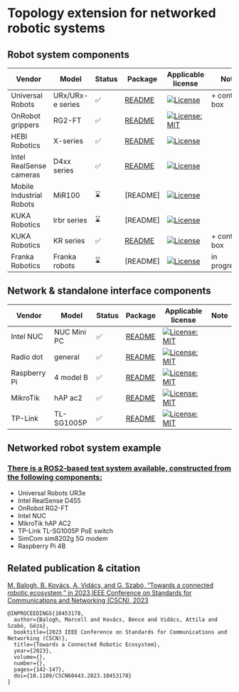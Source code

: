 # Topology extension for networked robotic systems


## Robot system components

| **Vendor**  | **Model** | **Status** | **Package** | **Applicable license** | **Note** |
| ----------- | --------- | ---------- | -------- | ---------------------- | -------------- |
| Universal Robots | URx/URx-e series| :white_check_mark: | [README](https://github.com/Martzi/Universal_Robots_ROS2_Description_nw_arch/blob/humble/README.md) | [![License](https://img.shields.io/badge/License-BSD_3--Clause-blue.svg)](https://opensource.org/licenses/BSD-3-Clause) | + control box |
| OnRobot grippers| RG2-FT | :white_check_mark: | [README](https://github.com/hsnlab-iot/onrobot_driver/blob/main/README.md) | [![License: MIT](https://img.shields.io/badge/License-MIT-yellow.svg)](https://opensource.org/licenses/MIT) | |
| HEBI Robotics | X-series |  :white_check_mark: | [README](https://github.com/hsnlab-iot/hebi_yang_description/blob/master/README.md) | [![License](https://img.shields.io/badge/License-Apache_2.0-blue.svg)](https://opensource.org/licenses/Apache-2.0)  | |
| Intel RealSense cameras| D4xx series | :white_check_mark: | [README](https://github.com/Martzi/realsense-ros-nw_arch/blob/ros2-development/README.md) | [![License](https://img.shields.io/badge/License-Apache_2.0-blue.svg)](https://opensource.org/licenses/Apache-2.0) |  |
| Mobile Industrial Robots | MiR100 | :hourglass: | [README] | [![License](https://img.shields.io/badge/License-BSD_3--Clause-blue.svg)](https://opensource.org/licenses/BSD-3-Clause) | |
| KUKA Robotics | lrbr series | :hourglass: | [README] | [![License](https://img.shields.io/badge/License-Apache_2.0-blue.svg)](https://opensource.org/licenses/Apache-2.0) |  
| KUKA Robotics | KR series | :white_check_mark: | [README](https://github.com/Martzi/kuka_robot_descriptions_nw_arch/blob/master/README.md) | [![License](https://img.shields.io/badge/License-Apache_2.0-blue.svg)](https://opensource.org/licenses/Apache-2.0) | + control box |
| Franka Robotics | Franka robots | :hourglass: | [README] | [![License](https://img.shields.io/badge/License-Apache_2.0-blue.svg)](https://opensource.org/licenses/Apache-2.0) | in progress... 


## Network & standalone interface components

| **Vendor**  | **Model** | **Status** | **Package** | **Applicable license** | **Note** |
| ----------- | --------- | ---------- | -------- | ---------------------- | -------------- |
| Intel NUC | NUC Mini PC | :white_check_mark: | [README](./network-components/nuc_description/README.md) | [![License: MIT](https://img.shields.io/badge/License-MIT-yellow.svg)](https://opensource.org/licenses/MIT) | |
| Radio dot | general | :white_check_mark: | [README](./network-components/radiodot_description/README.md) | [![License: MIT](https://img.shields.io/badge/License-MIT-yellow.svg)](https://opensource.org/licenses/MIT) | |
| Raspberry Pi | 4 model B | :white_check_mark: | [README](./network-components/raspi4b-description/README.md) | [![License: MIT](https://img.shields.io/badge/License-MIT-yellow.svg)](https://opensource.org/licenses/MIT) | |
| MikroTik | hAP ac2 | :white_check_mark: | [README](./network-components/mikrotik-description/README.md) | [![License: MIT](https://img.shields.io/badge/License-MIT-yellow.svg)](https://opensource.org/licenses/MIT) | |
| TP-Link | TL-SG1005P | :white_check_mark: | [README](./network-components/poesw_description/README.md) | [![License: MIT](https://img.shields.io/badge/License-MIT-yellow.svg)](https://opensource.org/licenses/MIT) | |

## Networked robot system example

### [There is a ROS2-based test system available, constructed from the following components:](EXAMPLE.md)
- Universal Robots UR3e
- Intel RealSense D455
- OnRobot RG2-FT
- Intel NUC
- MikroTik hAP AC2
- TP-Link TL-SG1005P PoE switch
- SimCom sim8202g 5G modem
- Raspberry Pi 4B


## Related publication & citation

[M. Balogh, B. Kovács, A. Vidács, and G. Szabó, “Towards a connected robotic ecosystem,” in 2023 IEEE Conference on Standards for Communications and Networking (CSCN), 2023](https://ieeexplore.ieee.org/document/10453178)

```
@INPROCEEDINGS{10453178,
  author={Balogh, Marcell and Kovács, Bence and Vidács, Attila and Szabó, Géza},
  booktitle={2023 IEEE Conference on Standards for Communications and Networking (CSCN)}, 
  title={Towards a Connected Robotic Ecosystem}, 
  year={2023},
  volume={},
  number={},
  pages={142-147},
  doi={10.1109/CSCN60443.2023.10453178}
}
```
